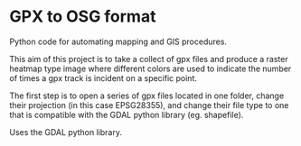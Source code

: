 # GPX to OSG format
Python code for automating mapping and GIS procedures.

This aim of this project is to take a collect of gpx files and produce a raster heatmap type image where different colors are used to indicate the number of times a gpx track is incident on a specific point.

The first step is to open a series of gpx files located in one folder, change their projection (in this case EPSG28355), and change their file type to one that is compatible with the GDAL python library (eg. shapefile).

Uses the GDAL python library.
